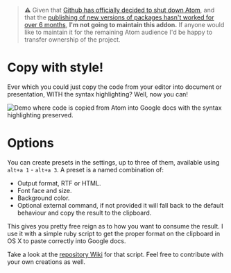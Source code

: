 >
> :warning: Given that [Github has officially decided to shut down Atom](https://github.blog/2022-06-08-sunsetting-atom/), and that the [publishing of new versions of packages hasn't worked for over 6 months](https://github.com/atom/apm/issues/572), **I'm not going to maintain this addon.** If anyone would like to maintain it for the remaining Atom audience I'd be happy to transfer ownership of the project.
>

# Copy with style!

Ever which you could just copy the code from your editor into document or
presentation, WITH the syntax highlighting? Well, now you can!

![Demo where code is copied from Atom into Google docs with the syntax highlighting preserved.](http://link.my-codeworks.com/kKrj/copy-with-style-demo-html-in-google-docs.gif)

# Options

You can create presets in the settings, up to three of them, available using `alt+a 1` - `alt+a 3`. A preset is a named combination of:
 * Output format, RTF or HTML.
 * Font face and size.
 * Background color.
 * Optional external command, if not provided it will fall back to the default behaviour and copy the result to the clipboard.

This gives you pretty free reign as to how you want to consume the result. I use it with a simple ruby script to get the proper format on the clipboard in OS X to paste correctly into Google docs.

Take a look at the [repository Wiki](https://github.com/my-codeworks/copy-with-style/wiki) for that script. Feel free to contribute with your own creations as well.

